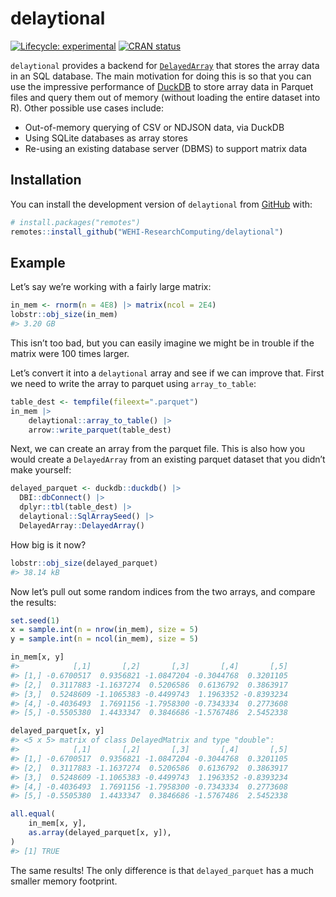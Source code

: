 
<!-- README.md is generated from README.Rmd. Please edit that file -->

# delaytional

<!-- badges: start -->

[![Lifecycle:
experimental](https://img.shields.io/badge/lifecycle-experimental-orange.svg)](https://lifecycle.r-lib.org/articles/stages.html#experimental)
[![CRAN
status](https://www.r-pkg.org/badges/version/delaytional)](https://CRAN.R-project.org/package=delaytional)
<!-- badges: end -->

`delaytional` provides a backend for
[`DelayedArray`](https://bioconductor.org/packages/release/bioc/html/DelayedArray.html)
that stores the array data in an SQL database. The main motivation for
doing this is so that you can use the impressive performance of
[DuckDB](https://duckdb.org/) to store array data in Parquet files and
query them out of memory (without loading the entire dataset into R).
Other possible use cases include:

- Out-of-memory querying of CSV or NDJSON data, via DuckDB
- Using SQLite databases as array stores
- Re-using an existing database server (DBMS) to support matrix data

## Installation

You can install the development version of `delaytional` from
[GitHub](https://github.com/) with:

``` r
# install.packages("remotes")
remotes::install_github("WEHI-ResearchComputing/delaytional")
```

## Example

Let’s say we’re working with a fairly large matrix:

``` r
in_mem <- rnorm(n = 4E8) |> matrix(ncol = 2E4)
lobstr::obj_size(in_mem)
#> 3.20 GB
```

This isn’t too bad, but you can easily imagine we might be in trouble if
the matrix were 100 times larger.

Let’s convert it into a `delaytional` array and see if we can improve
that. First we need to write the array to parquet using
`array_to_table`:

``` r
table_dest <- tempfile(fileext=".parquet")
in_mem |>
    delaytional::array_to_table() |>
    arrow::write_parquet(table_dest)
```

Next, we can create an array from the parquet file. This is also how you
would create a `DelayedArray` from an existing parquet dataset that you
didn’t make yourself:

``` r
delayed_parquet <- duckdb::duckdb() |>
  DBI::dbConnect() |>
  dplyr::tbl(table_dest) |>
  delaytional::SqlArraySeed() |>
  DelayedArray::DelayedArray()
```

How big is it now?

``` r
lobstr::obj_size(delayed_parquet)
#> 38.14 kB
```

Now let’s pull out some random indices from the two arrays, and compare
the results:

``` r
set.seed(1)
x = sample.int(n = nrow(in_mem), size = 5)
y = sample.int(n = ncol(in_mem), size = 5)
```

``` r
in_mem[x, y]
#>            [,1]       [,2]       [,3]       [,4]       [,5]
#> [1,] -0.6700517  0.9356821 -1.0847204 -0.3044768  0.3201105
#> [2,]  0.3117883 -1.1637274  0.5206586  0.6136792  0.3863917
#> [3,]  0.5248609 -1.1065383 -0.4499743  1.1963352 -0.8393234
#> [4,] -0.4036493  1.7691156 -1.7958300 -0.7343334  0.2773608
#> [5,] -0.5505380  1.4433347  0.3846686 -1.5767486  2.5452338
```

``` r
delayed_parquet[x, y]
#> <5 x 5> matrix of class DelayedMatrix and type "double":
#>            [,1]       [,2]       [,3]       [,4]       [,5]
#> [1,] -0.6700517  0.9356821 -1.0847204 -0.3044768  0.3201105
#> [2,]  0.3117883 -1.1637274  0.5206586  0.6136792  0.3863917
#> [3,]  0.5248609 -1.1065383 -0.4499743  1.1963352 -0.8393234
#> [4,] -0.4036493  1.7691156 -1.7958300 -0.7343334  0.2773608
#> [5,] -0.5505380  1.4433347  0.3846686 -1.5767486  2.5452338
```

``` r
all.equal(
    in_mem[x, y],
    as.array(delayed_parquet[x, y]),
)
#> [1] TRUE
```

The same results! The only difference is that `delayed_parquet` has a
much smaller memory footprint.
